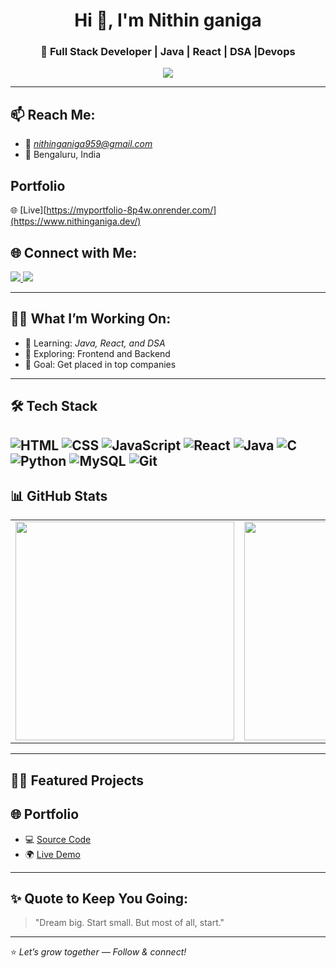 <h1 align="center">Hi 👋, I'm Nithin ganiga</h1>
<h3 align="center">🚀 Full Stack Developer | Java | React | DSA |Devops</h3>

<p align="center">
  <img src="https://readme-typing-svg.herokuapp.com?center=true&lines=Hey+there,+I'm+Ullas!;Full+Stack+Web+Dev+🚀;React+%7C+Java+%7C+DSA+Lover" />
</p>

---

## 📫 Reach Me:
- 📧 *nithinganiga959@gmail.com*
- 📍 Bengaluru, India

## Portfolio
 🌐 [Live][https://myportfolio-8p4w.onrender.com/](https://www.nithinganiga.dev/)


## 🌐 Connect with Me:

<a href="https://www.linkedin.com/in/nithin-ganiga-22249724a/" target="blank">
  <img src="https://img.shields.io/badge/LinkedIn-@nithin-ganiga-FFA116?style=for-the-badge&logo=linkedin&logoColor=white" />
</a>
<a href="https://leetcode.com/u/NITHIN_GANIGA/" target="blank">
  <img src="https://img.shields.io/badge/LeetCode-@NITHIN_GANIGA-FFA116?style=for-the-badge&logo=leetcode&logoColor=white" />
</a>
<!-- <a href="https://www.instagram.com/_ullas_.a/" target="blank">
  <img src="https://img.shields.io/badge/Instagram-@_ullas_.a-E4405F?style=for-the-badge&logo=instagram&logoColor=white" />
</a>
<a href="https://x.com/_ullas_a" target="blank">
  <img src="https://img.shields.io/badge/Twitter-@Ullas_S_A-1DA1F2?style=for-the-badge&logo=twitter&logoColor=white" />
</a> -->

---

## 🧑‍💻 What I’m Working On:
- 🔭 Learning: *Java, React, and DSA*
- 🚀 Exploring: Frontend and Backend
- 🎯 Goal: Get placed in top companies

---

## 🛠 Tech Stack

![HTML](https://img.shields.io/badge/-HTML5-E34F26?logo=html5&logoColor=white)
![CSS](https://img.shields.io/badge/-CSS3-1572B6?logo=css3&logoColor=white)
![JavaScript](https://img.shields.io/badge/-JavaScript-F7DF1E?logo=javascript&logoColor=black)
![React](https://img.shields.io/badge/-React-61DAFB?logo=react&logoColor=black)
![Java](https://img.shields.io/badge/-Java-007396?logo=java&logoColor=white)
![C](https://img.shields.io/badge/-C-00599C?logo=c&logoColor=white)
![Python](https://img.shields.io/badge/-Python-3776AB?logo=python&logoColor=white)
![MySQL](https://img.shields.io/badge/-MySQL-4479A1?logo=mysql&logoColor=white)
![Git](https://img.shields.io/badge/-Git-F05032?logo=git&logoColor=white)
---

## 📊 GitHub Stats

<table>
  <tr>
    <td><img src="https://github-readme-stats.vercel.app/api?username=ullassa&show_icons=true&theme=tokyonight" width="350"/></td>
    <td><img src="https://github-readme-stats.vercel.app/api/top-langs/?username=ullassa&layout=compact&theme=tokyonight" width="350"/></td>
  </tr>
</table>

---

## 🧑‍💻 Featured Projects
## 🌐 Portfolio
- 💻 [Source Code](https://github.com/Nithin-ganiga/Portfolio)
- 🌍 [Live Demo](https://www.nithinganiga.dev/)  


---

## ✨ Quote to Keep You Going:
> "Dream big. Start small. But most of all, start."

---

⭐ *Let’s grow together — Follow & connect!*
